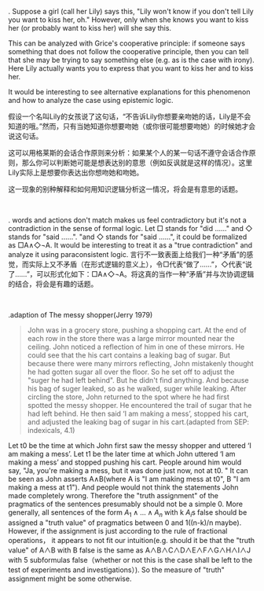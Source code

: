 . Suppose a girl (call her Lily) says this, "Lily won't know if you don't tell Lily you want to kiss her, oh." However, only when she knows you want to kiss her (or probably want to kiss her) will she say this. 

This can be analyzed with Grice's cooperative principle: if someone says something that does not follow the cooperative principle, then you can tell that she may be trying to say something else (e.g. as is the case with irony). Here Lily actually wants you to express that you want to kiss her and to kiss her.

It would be interesting to see alternative explanations for this phenomenon and how to analyze the case using epistemic logic.

假设一个名叫Lily的女孩说了这句话，“不告诉Lily你想要亲吻她的话，Lily是不会知道的哦。”然而，只有当她知道你想要吻她（或你很可能想要吻她）的时候她才会说这句话。

这可以用格莱斯的会话合作原则来分析：如果某个人的某一句话不遵守会话合作原则，那么你可以判断她可能是想表达别的意思（例如反讽就是这样的情况）。这里Lily实际上是想要你表达出你想吻她和吻她。

这一现象的别种解释和如何用知识逻辑分析这一情况，将会是有意思的话题。

<br/>

. words and actions don't match makes us feel contradictory but it's not a contradiction in the sense of formal logic. Let □ stands for "did ......" and ◇ stands for "said ......". "and ◇ stands for "said ......", it could be formalized as □A∧◇¬A. It would be interesting to treat it as a "true contradiction" and analyze it using paraconsistent logic. 
言行不一致表面上给我们一种“矛盾”的感觉，而实际上又不矛盾（在形式逻辑的意义上），令□代表“做了……”，◇代表“说了……”，可以形式化如下：□A∧◇¬A。将这真的当作一种“矛盾”并与次协调逻辑的结合，将会是有趣的话题。

<br/>

.adaption of The messy shopper(Jerry 1979)

> John was in a grocery store, pushing a shopping cart. At the end of each row in the store there was a large mirror mounted near the ceiling. John noticed a reflection of him in one of these mirrors. He could see that the his cart contains a leaking bag of sugar. But because there were many mirrors reflecting, John mistakenly thought he had gotten sugar all over the floor. So he set off to adjust the "suger he had left behind". But he didn't find anything. And because his bag of suger leaked, so as he walked, suger while leaking. After circling the store, John returned to the spot where he had first spotted the messy shopper. He encountered the trail of sugar that he had left behind. He then said ‘I am making a mess’, stopped his cart, and adjusted the leaking bag of sugar in his cart.(adapted from SEP: indexicals, 4.1)

Let t0 be the time at which John first saw the messy shopper and uttered ‘I am making a mess’. Let t1 be the later time at which John uttered ‘I am making a mess’ and stopped pushing his cart. People around him would say, "Ja, you're making a mess, but it was done just now, not at t0. " It can be seen as John asserts A∧B(where A is "I am making mess at t0", B "I am making a mess at t1"). And people would not think the statements John made completely wrong. Therefore the "truth assignment" of the pragmatics of the sentences presumably should not be a simple 0. More generally, all sentences of the form $A_1∧...∧A_n$ with k $A_i$s false should be assigned a "truth value" of pragmatics between 0 and 1((n-k)/n maybe). However, if the assignment is just according to the rule of fractional operations， it appears to not fit our intuition(e.g. should it be that the "truth value" of A∧B with B false is the same as A∧B∧C∧D∧E∧F∧G∧H∧I∧J with 5 subformulas false（whether or not this is the case shall be left to the test of experiments and investigations）). So the measure of "truth" assignment might be some otherwise.
